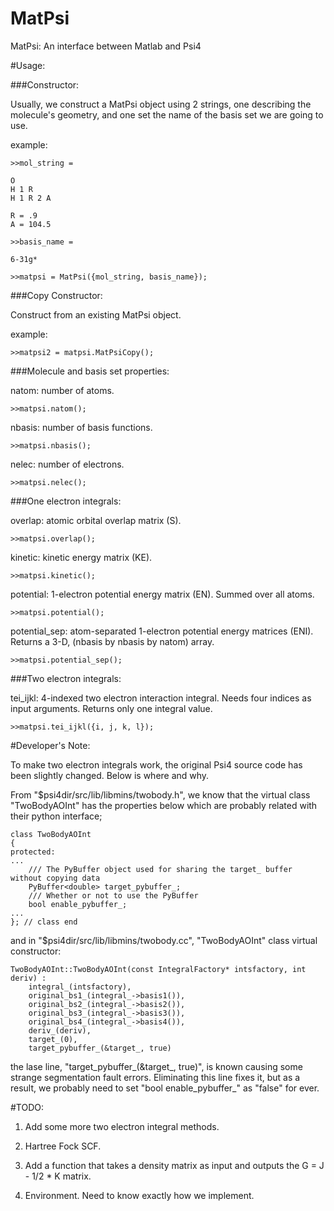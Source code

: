 MatPsi
======

MatPsi: An interface between Matlab and Psi4 

#Usage: 

###Constructor: 

Usually, we construct a MatPsi object using 2 strings, one describing the molecule's geometry, and one set the name of the basis set we are going to use. 

example: 

```
>>mol_string = 

O
H 1 R
H 1 R 2 A

R = .9
A = 104.5

>>basis_name = 

6-31g*

>>matpsi = MatPsi({mol_string, basis_name});
```

###Copy Constructor:

Construct from an existing MatPsi object. 

example:

```
>>matpsi2 = matpsi.MatPsiCopy();
```

###Molecule and basis set properties: 

natom: number of atoms. 

```
>>matpsi.natom(); 
```

nbasis: number of basis functions. 

```
>>matpsi.nbasis(); 
```

nelec: number of electrons. 

```
>>matpsi.nelec(); 
```

###One electron integrals: 

overlap: atomic orbital overlap matrix (S). 

```
>>matpsi.overlap(); 
```

kinetic: kinetic energy matrix (KE). 

```
>>matpsi.kinetic(); 
```

potential: 1-electron potential energy matrix (EN). Summed over all atoms. 

```
>>matpsi.potential(); 
```

potential_sep: atom-separated 1-electron potential energy matrices (ENI). Returns a 3-D, (nbasis by nbasis by natom) array. 

```
>>matpsi.potential_sep(); 
```

###Two electron integrals: 

tei_ijkl: 4-indexed two electron interaction integral. Needs four indices as input arguments. Returns only one integral value. 

```
>>matpsi.tei_ijkl({i, j, k, l}); 
```

#Developer's Note: 

To make two electron integrals work, the original Psi4 source code has been slightly changed. Below is where and why. 

From "$psi4dir/src/lib/libmins/twobody.h", we know that the virtual class "TwoBodyAOInt" has the properties below which are probably related with their python interface; 

```
class TwoBodyAOInt
{
protected:
...
    /// The PyBuffer object used for sharing the target_ buffer without copying data
    PyBuffer<double> target_pybuffer_;
    /// Whether or not to use the PyBuffer
    bool enable_pybuffer_;
...
}; // class end
```

and in "$psi4dir/src/lib/libmins/twobody.cc", "TwoBodyAOInt" class virtual constructor: 

```
TwoBodyAOInt::TwoBodyAOInt(const IntegralFactory* intsfactory, int deriv) :
    integral_(intsfactory),
    original_bs1_(integral_->basis1()),
    original_bs2_(integral_->basis2()),
    original_bs3_(integral_->basis3()),
    original_bs4_(integral_->basis4()),
    deriv_(deriv),
    target_(0),
    target_pybuffer_(&target_, true)
```

the lase line, "target_pybuffer_(&target_, true)", is known causing some strange segmentation fault errors. Eliminating this line fixes it, but as a result, we probably need to set "bool enable_pybuffer_" as "false" for ever. 

#TODO: 

1. Add some more two electron integral methods. 

2. Hartree Fock SCF. 

3. Add a function that takes a density matrix as input and outputs the G = J - 1/2 * K matrix. 

4. Environment. Need to know exactly how we implement. 


